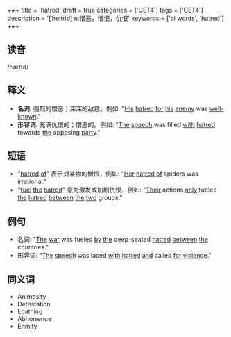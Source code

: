 +++
title = 'hatred'
draft = true
categories = ['CET4']
tags = ['CET4']
description = '[ˈheitrid] n.憎恶，憎恨，仇恨'
keywords = ['ai words', 'hatred']
+++

## 读音
/hætɪd/

## 释义
- **名词**: 强烈的憎恶；深深的敌意。例如: "[His](/zh/post/his/) [hatred](/zh/post/hatred/) [for](/zh/post/for/) [his](/zh/post/his/) [enemy](/zh/post/enemy/) was [well-known](/zh/post/well-known/)."
- **形容词**: 充满仇恨的；憎恶的。例如: "[The](/zh/post/the/) [speech](/zh/post/speech/) was filled [with](/zh/post/with/) [hatred](/zh/post/hatred/) towards [the](/zh/post/the/) opposing [party](/zh/post/party/)."

## 短语
- "[hatred](/zh/post/hatred/) [of](/zh/post/of/)" 表示对某物的憎恨，例如: "[Her](/zh/post/her/) [hatred](/zh/post/hatred/) [of](/zh/post/of/) spiders was irrational."
- "[fuel](/zh/post/fuel/) [the](/zh/post/the/) [hatred](/zh/post/hatred/)" 意为激发或加剧仇恨，例如: "[Their](/zh/post/their/) actions [only](/zh/post/only/) fueled [the](/zh/post/the/) [hatred](/zh/post/hatred/) [between](/zh/post/between/) [the](/zh/post/the/) [two](/zh/post/two/) groups."

## 例句
- 名词: "[The](/zh/post/the/) [war](/zh/post/war/) was fueled [by](/zh/post/by/) [the](/zh/post/the/) deep-seated [hatred](/zh/post/hatred/) [between](/zh/post/between/) [the](/zh/post/the/) countries."
- 形容词: "[The](/zh/post/the/) [speech](/zh/post/speech/) was laced [with](/zh/post/with/) [hatred](/zh/post/hatred/) [and](/zh/post/and/) called [for](/zh/post/for/) [violence](/zh/post/violence/)."

## 同义词
- Animosity
- Detestation
- Loathing
- Abhorrence
- Enmity
